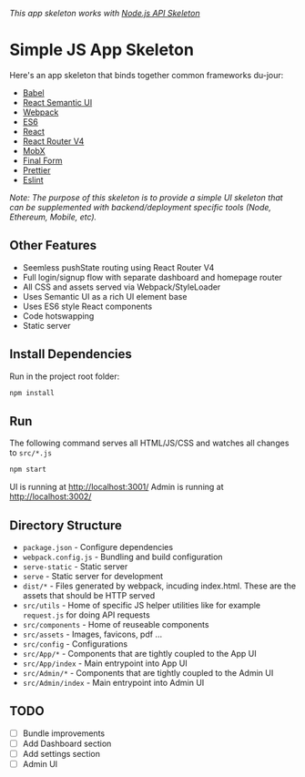 _This app skeleton works with [Node.js API Skeleton](https://github.com/dominiek/node-api-skeleton)_

# Simple JS App Skeleton

Here's an app skeleton that binds together common frameworks du-jour:

* [Babel](https://babeljs.io/)
* [React Semantic UI](http://react.semantic-ui.com/)
* [Webpack](http://webpack.github.io/)
* [ES6](https://babeljs.io/docs/learn-es2015/)
* [React](https://facebook.github.io/react/)
* [React Router V4](https://github.com/reactjs/react-router)
* [MobX](https://mobx.js.org/)
* [Final Form](https://github.com/final-form/react-final-form)
* [Prettier](https://prettier.io/)
* [Eslint](https://eslint.org/)

_Note: The purpose of this skeleton is to provide a simple UI skeleton that can be supplemented with backend/deployment specific tools (Node, Ethereum, Mobile, etc)._

## Other Features

* Seemless pushState routing using React Router V4
* Full login/signup flow with separate dashboard and homepage router
* All CSS and assets served via Webpack/StyleLoader
* Uses Semantic UI as a rich UI element base
* Uses ES6 style React components
* Code hotswapping
* Static server

## Install Dependencies

Run in the project root folder:

```bash
npm install
```

## Run

The following command serves all HTML/JS/CSS and watches all changes to `src/*.js`

```bash
npm start
```

UI is running at [http://localhost:3001/](http://localhost:3001/)
Admin is running at [http://localhost:3002/](http://localhost:3002/)

## Directory Structure

* `package.json` - Configure dependencies
* `webpack.config.js` - Bundling and build configuration
* `serve-static` - Static server
* `serve` - Static server for development
* `dist/*` - Files generated by webpack, incuding index.html. These are the assets that should be HTTP served
* `src/utils` - Home of specific JS helper utilities like for example `request.js` for doing API requests
* `src/components` - Home of reuseable components
* `src/assets` - Images, favicons, pdf ...
* `src/config` - Configurations
* `src/App/*` - Components that are tightly coupled to the App UI
* `src/App/index` - Main entrypoint into App UI
* `src/Admin/*` - Components that are tightly coupled to the Admin UI
* `src/Admin/index` - Main entrypoint into Admin UI

## TODO

* [ ] Bundle improvements
* [ ] Add Dashboard section
* [ ] Add settings section
* [ ] Admin UI
